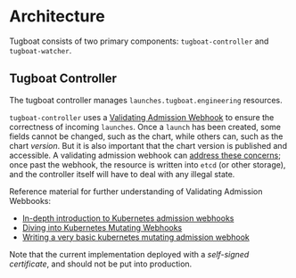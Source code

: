 # Architecture

Tugboat consists of two primary components: `tugboat-controller` and `tugboat-watcher`.

## Tugboat Controller

The tugboat controller manages `launches.tugboat.engineering` resources.

`tugboat-controller` uses a [Validating Admission Webhook](https://kubernetes.io/docs/reference/access-authn-authz/extensible-admission-controllers/) to ensure the correctness of incoming `launches`. Once a `launch` has been created, some fields cannot be changed, such as the chart, while others can, such as the chart _version_. But it is also important that the chart version is published and accessible. A validating admission webhook can [address these concerns](https://www.openshift.com/blog/kubernetes-operators-best-practices); once past the webhook, the resource is written into `etcd` (or other storage), and the controller itself will have to deal with any illegal state.

Reference material for further understanding of Validating Admission Webbooks:
* [In-depth introduction to Kubernetes admission webhooks](https://banzaicloud.com/blog/k8s-admission-webhooks/)
* [Diving into Kubernetes Mutating Webhooks](https://medium.com/ibm-cloud/diving-into-kubernetes-mutatingadmissionwebhook-6ef3c5695f74)
* [Writing a very basic kubernetes mutating admission webhook](https://medium.com/ovni/writing-a-very-basic-kubernetes-mutating-admission-webhook-398dbbcb63ec)

Note that the current implementation deployed with a _self-signed certificate_, and should not be put into production.
